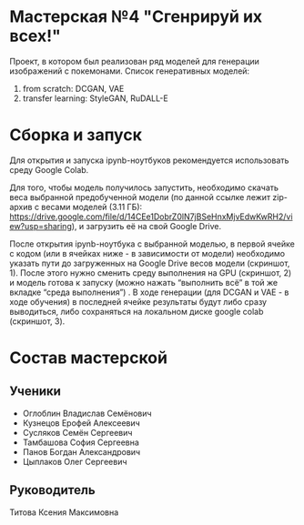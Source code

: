 # Мастерская №4 "Сгенрируй их всех!"
Проект, в котором был реализован ряд моделей для генерации изображений с покемонами.
Список генеративных моделей:
1.  from scratch: DCGAN, VAE
2.  transfer learning: StyleGAN, RuDALL-E

# Сборка и запуск
Для открытия и запуска ipynb-ноутбуков рекомендуется использовать среду Google Colab. 

Для того, чтобы модель получилось запустить, необходимо скачать веса выбранной предобученной модели (по данной ссылке лежит zip-архив с весами моделей (3.11 ГБ): 
https://drive.google.com/file/d/14CEe1DobrZ0lN7jBSeHnxMjvEdwKwRH2/view?usp=sharing), и загрузить её на свой Google Drive. 

После открытия ipynb-ноутбука с выбранной моделью, в первой ячейке с кодом (или в ячейках ниже - в зависимости от модели) необходимо указать пути до загруженных на Google Drive весов модели (скриншот, 1). После этого нужно сменить среду выполнения на GPU (скриншот, 2) и модель готова к запуску (можно нажать “выполнить всё” в той же вкладке “среда выполнения”) .
В ходе генерации (для DCGAN и VAE - в ходе обучения) в последней ячейке результаты будут либо сразу выводиться, либо сохраняться на локальном диске google colab (скриншот, 3).

# Состав мастерской
## Ученики
- Оглоблин Владислав Семёнович
- Кузнецов Ерофей Алексеевич
- Сусляков Семён Сергеевич
- Тамбашова София Сергеевна
- Панов Богдан Александрович
- Цыплаков Олег Сергеевич
## Руководитель
Титова Ксения Максимовна
